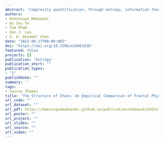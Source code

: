 ```yaml
---
abstract: 'Complexity quantification, through entropy, information theory and fractal dimension indices, is gaining a renewed traction in psychophysiology, as new measures with promising qualities emerge from the computational and mathematical advances. Unfortunately, few studies compare the relationship and objective performance of the plethora of existing metrics, in turn hindering reproducibility, replicability, consistency, and clarity in the field. Using the NeuroKit2 Python software, we computed a list of 112 (predominantly used) complexity indices on signals varying in their characteristics (noise, length and frequency spectrum). We then systematically compared the indices by their computational weight, their representativeness of a multidimensional space of latent dimensions, and empirical proximity with other indices. Based on these considerations, we propose that a selection of 12 indices, together representing 85.97% of the total variance of all indices, might offer a parsimonious and complimentary choice in regards to the quantification of the complexity of time series. Our selection includes CWPEn, Line Length (LL), BubbEn, MSWPEn, MFDFA (Max), Hjorth Complexity, SVDEn, MFDFA (Width), MFDFA (Mean), MFDFA (Peak), MFDFA (Fluctuation), AttEn. Elements of consideration for alternative subsets are discussed, and data, analysis scripts and code for the figures are open-source.'
authors:
- Dominique Makowski
- An Shu Te
- Tam Pham
- Zen J. Lau
- S. H. Annabel Chen
date: "2022-08-27T00:00:00Z"
doi: "https://doi.org/10.3390/e24081036"
featured: false
projects: []
publication: 'Entropy'
publication_short: ""
publication_types:
- "2"
publishDate: ""
summary: ''
tags:
- Source Themes
title: 'The Structure of Chaos: An Empirical Comparison of Fractal Physiology Complexity Indices Using NeuroKit2'
url_code: ""
url_dataset: ""
url_pdf: https://dominiquemakowski.github.io/publication/makowski2022structure/makowski2022structure.pdf
url_poster: ""
url_project: ""
url_slides: ""
url_source: ""
url_video: ""
---
```

